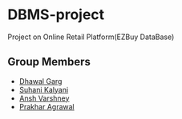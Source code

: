 # DBMS-project
Project on Online Retail Platform(EZBuy DataBase)

## Group Members

- [Dhawal Garg](mailto:dhawal22160@iiitd.ac.in)
- [Suhani Kalyani](mailto:suhani511@iiitd.ac.in)
- [Ansh Varshney](mailto:ansh22083@iiitd.ac.in)
- [Prakhar Agrawal](mailto:prakhar361@iiitd.ac.in)



